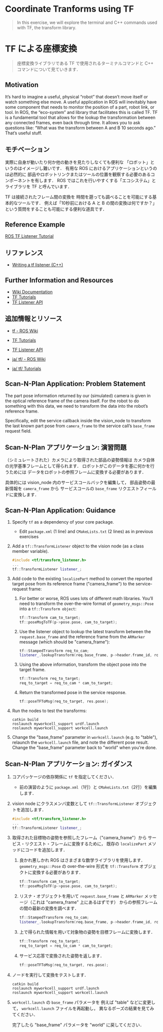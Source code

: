 # Coordinate Tranforms using TF
>In this exercise, we will explore the terminal and C++ commands used with TF, the transform library.


# TF による座標変換

> 座標変換ライブラリである TF で使用されるターミナルコマンドと C++ コマンドについて見ていきます．


## Motivation
It’s hard to imagine a useful, physical “robot” that doesn’t move itself or watch something else move. A useful application in ROS will inevitably have some component that needs to monitor the position of a part, robot link, or tool. In ROS, the “eco-system” and library that facilitates this is called TF.
TF is a fundamental tool that allows for the lookup the transformation between any connected frames, even back through time. It allows you to ask questions like: “What was the transform between A and B 10 seconds ago.” That’s useful stuff.


## モチベーション

実際に自身が動いたり何か他の動きを見たりしなくても便利な
「ロボット」というのはイメージし難いです．
有用な ROS におけるアプリケーションというのは必然的に
部品やロボットリンクまたはツールの位置を観察する必要のあるコンポーネントを有します．
ROS ではこれを行いやすくする「エコシステム」とライブラリを TF と呼んでいます．

TF は接続されたフレーム間の変換を
時間を遡っても調べることを可能にする基本的なツールです．
例えば「10秒前における A と B の間の変換は何ですか？」
という質問をすることも可能にする便利な道具です．


## Reference Example
[ROS TF Listener Tutorial](http://wiki.ros.org/tf/Tutorials/Writing%20a%20tf%20listener%20(C%2B%2B))


## リファレンス

* [Writing a tf listener (C++)](http://wiki.ros.org/action/fullsearch/tf/Tutorials/Writing%20a%20tf%20listener%20%28C%2B%2B%29?action=fullsearch&context=180&value=linkto%3A%22tf%2FTutorials%2FWriting+a+tf+listener+%28C%2B%2B%29%22)


## Further Information and Resources
 * [Wiki Documentation](http://wiki.ros.org/tf)
 * [TF Tutorials](http://wiki.ros.org/tf/Tutorials)
 * [TF Listener API](http://docs.ros.org/kinetic/api/tf/html/)


## 追加情報とリソース

 * [tf - ROS Wiki](http://wiki.ros.org/tf)
 * [TF Tutorials](http://wiki.ros.org/tf/Tutorials)
 * [TF Listener API](http://docs.ros.org/kinetic/api/tf/html/)


 * [ja/ tf/ - ROS Wiki](http://wiki.ros.org/ja/tf)
 * [ja/ tf/ Tutorials](http://wiki.ros.org/ja/tf/Tutorials)


## Scan-N-Plan Application: Problem Statement
The part pose information returned by our (simulated) camera is given in the optical reference frame of the camera itself. For the robot to do something with this data, we need to transform the data into the robot’s reference frame.

Specifically, edit the service callback inside the vision_node to transform the last known part pose from `camera_frame` to the service call’s `base_frame` request field.


## Scan-N-Plan アプリケーション: 演習問題

（シミュレートされた）カメラにより取得された部品の姿勢情報は
カメラ自体の光学基準フレームとして得られます．
ロボットがこのデータを基に何かを行うためには
データをロボットの参照フレームに変換する必要があります．

具体的には vision_node 内のサービスコールバックを編集して，
部品姿勢の最新情報を `camera_frame` から
サービスコールの `base_frame` リクエストフィールドに変換します．


## Scan-N-Plan Application: Guidance

 1. Specify `tf` as a dependency of your core package.

    * Edit `package.xml` (1 line) and `CMakeLists.txt` (2 lines) as in previous exercises

 1. Add a `tf::TransformListener` object to the vision node (as a class member variable).

    ``` c++
    #include <tf/transform_listener.h>
    ...
    tf::TransformListener listener_;
    ```

 1. Add code to the existing `localizePart` method to convert the reported target pose from its reference frame ("camera_frame") to the service-request frame:

    1. For better or worse, ROS uses lots of different math libraries. You’ll need to transform the over-the-wire format of `geometry_msgs::Pose` into a `tf::Transform object`:

       ``` c++
       tf::Transform cam_to_target;
       tf::poseMsgToTF(p->pose.pose, cam_to_target);
       ```

    1. Use the listener object to lookup the latest transform between the `request.base_frame` and the reference frame from the `ARMarker` message (which should be "camera_frame"):

       ``` c++
       tf::StampedTransform req_to_cam;
       listener_.lookupTransform(req.base_frame, p->header.frame_id, ros::Time(0), req_to_cam);
       ```

    1. Using the above information, transform the object pose into the target frame.

       ``` c++
       tf::Transform req_to_target;
       req_to_target = req_to_cam * cam_to_target;
       ```

    1. Return the transformed pose in the service response.

       ``` c++
       tf::poseTFToMsg(req_to_target, res.pose);
       ```

 1. Run the nodes to test the transforms:

    ```
    catkin build
    roslaunch myworkcell_support urdf.launch
    roslaunch myworkcell_support workcell.launch
    ```

 1. Change the "base_frame" parameter in `workcell.launch` (e.g. to "table"), relaunch the `workcell.launch` file, and note the different pose result.  Change the "base_frame" parameter back to "world" when you're done.


## Scan-N-Plan アプリケーション: ガイダンス

 1. コアパッケージの依存関係に `tf` を指定してください．

     * 前の演習のように `package.xml`（1行）と `CMakeLists.txt`（2行）を編集します．

 1. vision node にクラスメンバ変数として
    `tf::TransformListener` オブジェクトを追加します．

    ``` c++
    #include <tf/transform_listener.h>
    ...
    tf::TransformListener listener_;
    ```

 1. 取得された目標物の姿勢を参照したフレーム（"camera_frame"）から
    サービス・リクエスト・フレームに変換するために，
    既存の `localizePart` メソッドにコードを追加します．

    1. 良かれ悪しかれ ROS はさまざまな数学ライブラリを使用します．
       `geometry_msgs::Pose` の over-the-wire 形式を
       `tf::Transform` オブジェクトに変換する必要があります．

       ``` c++
       tf::Transform cam_to_target;
       tf::poseMsgToTF(p->pose.pose, cam_to_target);
       ```

    1. リスナ・オブジェクトを用いて `request.base_frame` と
       `ARMarker` メッセージ（これは "camera_frame" 上にあるはずです）
       からの参照フレームの間の最新の変換を調べます．

       ``` c++
       tf::StampedTransform req_to_cam;
       listener_.lookupTransform(req.base_frame, p->header.frame_id, ros::Time(0), req_to_cam);
       ```

    1. 上で得られた情報を用いて対象物の姿勢を目標フレームに変換します．

       ``` c++
       tf::Transform req_to_target;
       req_to_target = req_to_cam * cam_to_target;
       ```

    1. サービス応答で変換された姿勢を返します．

       ``` c++
       tf::poseTFToMsg(req_to_target, res.pose);
       ```

 1. ノードを実行して変換をテストします．

    ```
    catkin build
    roslaunch myworkcell_support urdf.launch
    roslaunch myworkcell_support workcell.launch
    ```

 1. `workcell.launch` の `base_frame` パラメータを
    例えば "table" などに変更して，
    `workcell.launch` ファイルを再起動し，
    異なるポーズの結果を見てみてください．

    完了したら "base_frame" パラメータを "world" に戻してください．
